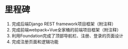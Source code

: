 # 里程碑

1. 完成后端Django REST framework项目框架（附注释）
2. 完成前端webpack+Vue全家桶的前端项目框架（附注释）
3. 利用Foundation完成了顶部导航栏、注册、登录的页面设计
4. 完成注册页面和逻辑功能